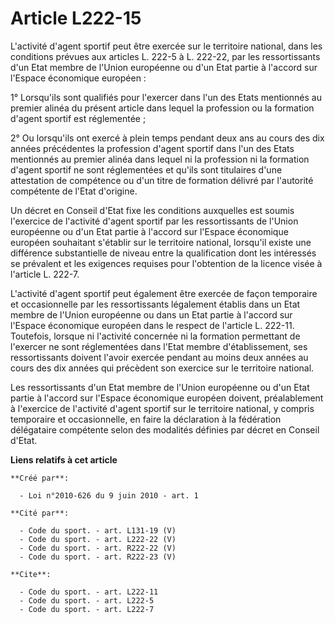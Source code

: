 # Article L222-15

L'activité d'agent sportif peut être exercée sur le territoire national, dans les conditions prévues aux articles L. 222-5 à
L. 222-22, par les ressortissants d'un Etat membre de l'Union européenne ou d'un Etat partie à l'accord sur l'Espace
économique européen : 

1° Lorsqu'ils sont qualifiés pour l'exercer dans l'un des Etats mentionnés au premier alinéa du présent article dans lequel
la profession ou la formation d'agent sportif est réglementée ; 

2° Ou lorsqu'ils ont exercé à plein temps pendant deux ans au cours des dix années précédentes la profession d'agent sportif
dans l'un des Etats mentionnés au premier alinéa dans lequel ni la profession ni la formation d'agent sportif ne sont
réglementées et qu'ils sont titulaires d'une attestation de compétence ou d'un titre de formation délivré par l'autorité
compétente de l'Etat d'origine. 

Un décret en Conseil d'Etat fixe les conditions auxquelles est soumis l'exercice de l'activité d'agent sportif par les
ressortissants de l'Union européenne ou d'un Etat partie à l'accord sur l'Espace économique européen souhaitant s'établir sur
le territoire national, lorsqu'il existe une différence substantielle de niveau entre la qualification dont les intéressés se
prévalent et les exigences requises pour l'obtention de la licence visée à l'article L. 222-7.

L'activité d'agent sportif peut également être exercée de façon temporaire et occasionnelle par les ressortissants légalement
établis dans un Etat membre de l'Union européenne ou dans un Etat partie à l'accord sur l'Espace économique européen dans le
respect de l'article L. 222-11. Toutefois, lorsque ni l'activité concernée ni la formation permettant de l'exercer ne sont
réglementées dans l'Etat membre d'établissement, ses ressortissants doivent l'avoir exercée pendant au moins deux années au
cours des dix années qui précèdent son exercice sur le territoire national. 

Les ressortissants d'un Etat membre de l'Union européenne ou d'un Etat partie à l'accord sur l'Espace économique européen
doivent, préalablement à l'exercice de l'activité d'agent sportif sur le territoire national, y compris temporaire et
occasionnelle, en faire la déclaration à la fédération délégataire compétente selon des modalités définies par décret en
Conseil d'Etat.

**Liens relatifs à cet article**

	**Créé par**:

	  - Loi n°2010-626 du 9 juin 2010 - art. 1

	**Cité par**:

	  - Code du sport. - art. L131-19 (V)
	  - Code du sport. - art. L222-22 (V)
	  - Code du sport. - art. R222-22 (V)
	  - Code du sport. - art. R222-23 (V)

	**Cite**:

	  - Code du sport. - art. L222-11
	  - Code du sport. - art. L222-5
	  - Code du sport. - art. L222-7
